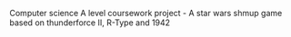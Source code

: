 Computer science A level coursework project - A star wars shmup game based on thunderforce II, R-Type and 1942
